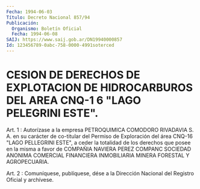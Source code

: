 ```yaml
---
Fecha: 1994-06-03
Título: Decreto Nacional 857/94
Publicación:
  Organismo: Boletín Oficial
  Fecha: 1994-06-08
SAIJ: https://www.saij.gob.ar/DN19940000857
Id: 123456789-0abc-758-0000-4991soterced
---
```

# CESION DE DERECHOS DE EXPLOTACION DE HIDROCARBUROS DEL AREA CNQ-1 6 "LAGO PELEGRINI ESTE".

<a id="1"></a>
Art.  1  :  Autorízase  a  la  empresa  PETROQUIMICA  COMODORO RIVADAVIA  S.  A.  en  su  carácter  de  co-titular  del Permiso de Exploración  del  área  CNQ-16 "LAGO PELLEGRINI ESTE", a  ceder  la totalidad  de los derechos  que  posee  en  la  misma  a  favor  de COMPAÑIA  NAVIERA    PEREZ    COMPANC  SOCIEDAD  ANONIMA  COMERCIAL FINANCIERA INMOBILIARIA MINERA FORESTAL Y AGROPECUARIA.

<a id="2"></a>
Art. 2 : Comuníquese, publíquese, dése a la Dirección Nacional del Registro Oficial y archívese.